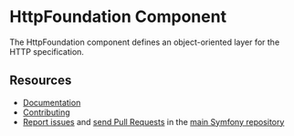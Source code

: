 HttpFoundation Component
========================

The HttpFoundation component defines an object-oriented layer for the HTTP
specification.

Resources
---------

* [Documentation](https://symfony.com/doc/current/components/http_foundation.html)
* [Contributing](https://symfony.com/doc/current/contributing/index.html)
* [Report issues](https://github.com/symfony/symfony/issues) and
  [send Pull Requests](https://github.com/symfony/symfony/pulls)
  in the [main Symfony repository](https://github.com/symfony/symfony)
